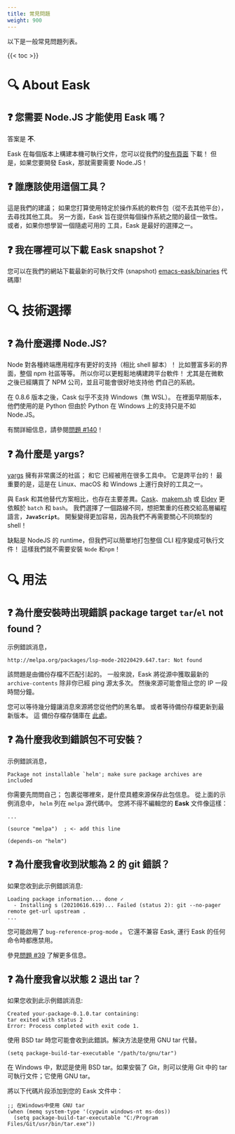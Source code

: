 ```yaml
---
title: 常見問題
weight: 900
---
```


以下是一般常見問題列表。

{{< toc >}}

# 🔍 About Eask

## ❓ 您需要 Node.JS 才能使用 Eask 嗎？

答案是 **不**.

Eask 在每個版本上構建本機可執行文件，您可以從我們的[發布頁面](https://github.com/emacs-eask/cli/releases)
下載！ 但是，如果您要開發 Eask，那就需要需要 Node.JS！

## ❓ 誰應該使用這個工具？

這是我們的建議； 如果您打算使用特定於操作系統的軟件包（從不去其他平台），去尋找其他工具。
另一方面，Eask 旨在提供每個操作系統之間的最佳一致性。 或者，如果你想學習一個隨處可用的
工具，Eask 是最好的選擇之一。

## ❓ 我在哪裡可以下載 Eask snapshot？

您可以在我們的網站下載最新的可執行文件 (snapshot) [emacs-eask/binaries](https://github.com/emacs-eask/binaries)
代碼庫!

# 🔍 技術選擇

## ❓ 為什麼選擇 Node.JS?

Node 對各種終端應用程序有更好的支持（相比 shell 腳本）！ 比如豐富多彩的界面，整個 npm 社區等等。
所以你可以更輕鬆地構建跨平台軟件！ 尤其是在微軟之後已經購買了 NPM 公司，並且可能會很好地支持他
們自己的系統。

在 0.8.6 版本之後，Cask 似乎不支持 Windows（無 WSL）。 在裡面早期版本，他們使用的是 Python
但由於 Python 在 Windows 上的支持只是不如 Node.JS。

有關詳細信息，請參閱[問題 #140](https://github.com/emacs-eask/cli/issues/140)！

## ❓ 為什麼是 yargs?

[yargs](https://www.npmjs.com/package/yargs) 擁有非常廣泛的社區； 和它
已經被用在很多工具中。 它是跨平台的！ 最重要的是，這是在 Linux、macOS 和
Windows 上運行良好的工具之一。

與 Eask 和其他替代方案相比，也存在主要差異。[Cask][]、[makem.sh][] 或 [Eldev][] 更依賴於
`batch` 和 `bash`。 我們選擇了一個路線不同，想把繁重的任務交給高層編程語言，**`JavaScript`**。
開髮變得更加容易，因為我們不再需要關心不同類型的 shell！

缺點是 NodeJS 的 runtime，但我們可以簡單地打包整個 CLI 程序變成可執行文件！ 這樣我們就不需要安裝
`Node` 和`npm`！

# 🔍 用法

## ❓ 為什麼安裝時出現錯誤 package target `tar`/`el` not found？

示例錯誤消息，

```
http://melpa.org/packages/lsp-mode-20220429.647.tar: Not found
```

該問題是由備份存檔不匹配引起的。 一般來說，Eask 將從源中獲取最新的 `archive-contents` 除非你已經
ping 源太多次。 然後來源可能會阻止您的 IP 一段時間分鐘。

您可以等待幾分鐘讓消息來源將您從他們的黑名單。 或者等待備份存檔更新到最新版本。 這
備份存檔存儲庫在 [此處](https://github.com/emacs-eask/archives)。

## ❓ 為什麼我收到錯誤包不可安裝？

示例錯誤消息，

```
Package not installable `helm'; make sure package archives are included
```

你需要先問問自己； 包裹從哪裡來，是什麼具體來源保存此包信息。 從上面的示例消息中，
`helm` 列在 `melpa` 源代碼中。 您將不得不編輯您的 **Eask** 文件像這樣：

```elisp
...

(source "melpa")  ; <- add this line

(depends-on "helm")
```

## ❓ 為什麼我會收到狀態為 2 的 git 錯誤？

如果您收到此示例錯誤消息:

```
Loading package information... done ✓
  - Installing s (20210616.619)... Failed (status 2): git --no-pager remote get-url upstream .
...
```

您可能啟用了 `bug-reference-prog-mode` 。 它還不兼容 Eask, 運行 Eask 的任何命令時都應禁用。

參見[問題 #39](https://github.com/emacs-eask/cli/issues/39#issuecomment-1150770740)
了解更多信息。

## ❓ 為什麼我會以狀態 2 退出 tar？

如果您收到此示例錯誤消息:

```
Created your-package-0.1.0.tar containing:
tar exited with status 2
Error: Process completed with exit code 1.
```

使用 BSD tar 時您可能會收到此錯誤。解決方法是使用 GNU tar 代替。

```
(setq package-build-tar-executable "/path/to/gnu/tar")
```

在 Windows 中，默認是使用 BSD tar。如果安裝了 Git，則可以使用 Git 中的 tar
可執行文件；它使用 GNU tar。

將以下代碼片段添加到您的 Eask 文件中：

```
;; 在Windows中使用 GNU tar
(when (memq system-type '(cygwin windows-nt ms-dos))
  (setq package-build-tar-executable "C:/Program Files/Git/usr/bin/tar.exe"))
```


[emacs-eask/archives]: https://github.com/emacs-eask/archives
[Cask]: https://github.com/cask/cask
[makem.sh]: https://github.com/alphapapa/makem.sh
[Eldev]: https://github.com/doublep/eldev
